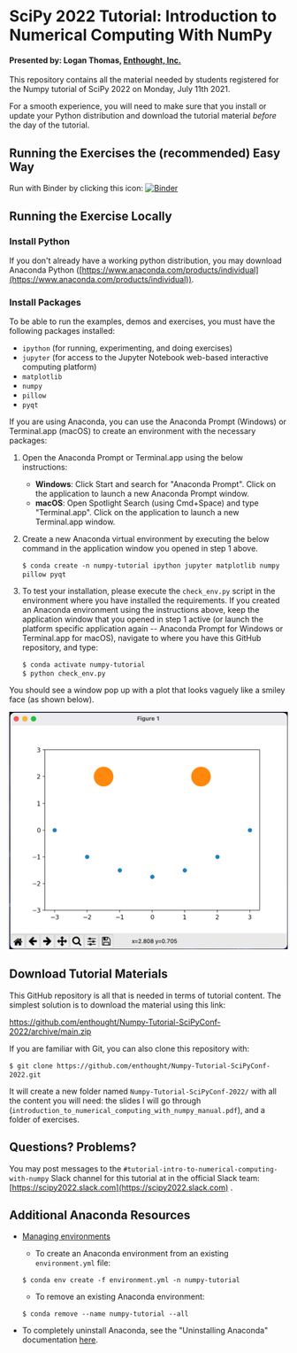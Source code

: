 # SciPy 2022 Tutorial: Introduction to Numerical Computing With NumPy

#### Presented by: Logan Thomas, [Enthought, Inc.](https://www.enthought.com)

This repository contains all the material needed by students registered for the Numpy tutorial of SciPy 2022 on Monday, July 11th 2021.

For a smooth experience, you will need to make sure that you install or update your Python distribution and download the tutorial material _before_ the day of the tutorial.

## Running the Exercises the (recommended) Easy Way

Run with Binder by clicking this icon: [![Binder](https://mybinder.org/badge_logo.svg)](https://mybinder.org/v2/gh/enthought/Numpy-Tutorial-SciPyConf-2022/main)


## Running the Exercise Locally

### Install Python

If you don't already have a working python distribution, you may download Anaconda Python ([https://www.anaconda.com/products/individual](https://www.anaconda.com/products/individual)).


### Install Packages

To be able to run the examples, demos and exercises, you must have the following packages installed:

- `ipython` (for running, experimenting, and doing exercises)
- `jupyter` (for access to the Jupyter Notebook web-based interactive computing platform)
- `matplotlib`
- `numpy`
- `pillow`
- `pyqt`

If you are using Anaconda, you can use the Anaconda Prompt (Windows) or Terminal.app (macOS) to create an environment with the necessary packages:

1. Open the Anaconda Prompt or Terminal.app using the below instructions:
    - **Windows**: Click Start and search for "Anaconda Prompt". Click on the application to launch a new Anaconda Prompt window.
    - **macOS**: Open Spotlight Search (using Cmd+Space) and type "Terminal.app". Click on the application to launch a new Terminal.app window.   

2. Create a new Anaconda virtual environment by executing the below command in the application window you opened in step 1 above.

    ```
    $ conda create -n numpy-tutorial ipython jupyter matplotlib numpy pillow pyqt 
    ```

3. To test your installation, please execute the `check_env.py` script in the environment where you have installed the requirements. If you created an Anaconda environment using the instructions above, keep the application window that you opened in step 1 active (or launch the platform specific application again -- Anaconda Prompt for Windows or Terminal.app for macOS), navigate to where you have this GitHub repository, and type:

    ```
    $ conda activate numpy-tutorial
    $ python check_env.py
    ```

You should see a window pop up with a plot that looks vaguely like a smiley face (as shown below).

![](assets/images/check_env_output.png)

## Download Tutorial Materials

This GitHub repository is all that is needed in terms of tutorial content. The simplest solution is to download the material using this link:

https://github.com/enthought/Numpy-Tutorial-SciPyConf-2022/archive/main.zip

If you are familiar with Git, you can also clone this repository with:

```
$ git clone https://github.com/enthought/Numpy-Tutorial-SciPyConf-2022.git
```

It will create a new folder named `Numpy-Tutorial-SciPyConf-2022/` with all the content you will need: the slides I will go through (`introduction_to_numerical_computing_with_numpy_manual.pdf`), and a folder of exercises.


## Questions? Problems?

You may post messages to the `#tutorial-intro-to-numerical-computing-with-numpy` Slack channel for this tutorial at in the official Slack team: [https://scipy2022.slack.com](https://scipy2022.slack.com) .


## Additional Anaconda Resources
- [Managing environments](https://docs.conda.io/projects/conda/en/latest/user-guide/tasks/manage-environments.html)

  - To create an Anaconda environment from an existing `environment.yml` file:

  ```
  $ conda env create -f environment.yml -n numpy-tutorial
  ```

  - To remove an existing Anaconda environment:

  ```
  $ conda remove --name numpy-tutorial --all
  ```

- To completely uninstall Anaconda, see the "Uninstalling Anaconda" documentation [here](https://docs.anaconda.com/anaconda/install/uninstall/). 
